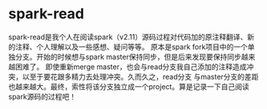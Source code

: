 # spark-read

spark-read是我个人在阅读spark（v2.11）源码过程对代码加的原注释翻译、新的注释、个人理解以及一些感想、疑问等等。
原本是spark fork项目中的一个单独分支。开始的时候想与spark master保持同步，但是后来发现要保持同步越来越困难了。
即使重新merge master，也会与read分支我自己添加的注释造成冲突，以至于要花跟多精力去处理冲突。久而久之，read分支
与master分支的差距也越来越大。最终，索性将该分支独立成一个project。算是记录一下自己阅读spark源码的过程吧！
